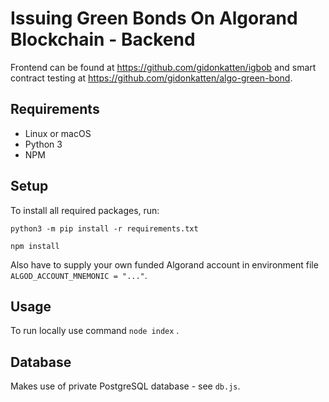 # Issuing Green Bonds On Algorand Blockchain - Backend

Frontend can be found at https://github.com/gidonkatten/igbob and smart contract testing at https://github.com/gidonkatten/algo-green-bond.

## Requirements
* Linux or macOS
* Python 3
* NPM

## Setup
To install all required packages, run:
```
python3 -m pip install -r requirements.txt
```
```
npm install
```

Also have to supply your own funded Algorand account in environment file `ALGOD_ACCOUNT_MNEMONIC = "..."`.

## Usage
To run locally use command `node index` .

## Database
Makes use of private PostgreSQL database - see `db.js`. 
